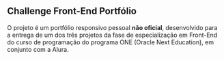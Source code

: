 ## Challenge Front-End Portfólio
O projeto é um portfólio responsivo pessoal **não oficial**, desenvolvido para a entrega de um dos três projetos da fase de especialização em Front-End do curso de programação do programa ONE (Oracle Next Education), em conjunto com a Alura.